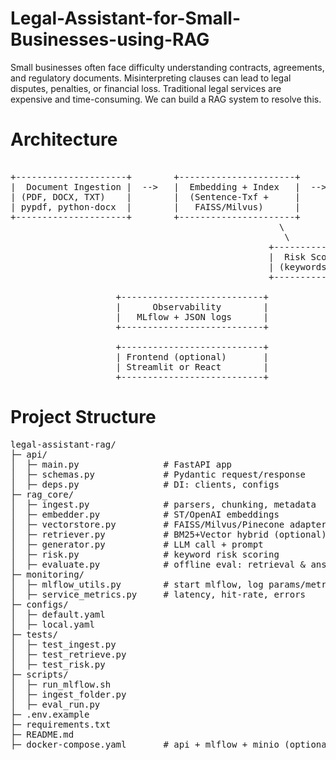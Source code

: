 # Legal-Assistant-for-Small-Businesses-using-RAG
Small businesses often face difficulty understanding contracts, agreements, and regulatory documents. Misinterpreting clauses can lead to legal disputes, penalties, or financial loss. Traditional legal services are expensive and time-consuming. We can build a RAG system to resolve this.

# Architecture
<pre> 
+---------------------+        +----------------------+        +----------------------+
|  Document Ingestion |  -->   |  Embedding + Index   |  -->   |  Query + Generation  |
| (PDF, DOCX, TXT)    |        |  (Sentence-Txf +     |        |  (Retriever + LLM)   |
| pypdf, python-docx  |        |   FAISS/Milvus)      |        |  FastAPI service     |
+---------------------+        +----------------------+        +----------------------+
                                                   \          /
                                                    \        /
                                                 +----------------+
                                                 |  Risk Scoring  |
                                                 | (keywords/ML)  |
                                                 +----------------+

                    +---------------------------+
                    |      Observability        |
                    |   MLflow + JSON logs      |
                    +---------------------------+

                    +---------------------------+
                    | Frontend (optional)       |
                    | Streamlit or React        |
                    +---------------------------+
</pre>
# Project Structure
<pre>
legal-assistant-rag/
├─ api/
│  ├─ main.py                # FastAPI app
│  ├─ schemas.py             # Pydantic request/response
│  ├─ deps.py                # DI: clients, configs
├─ rag_core/
│  ├─ ingest.py              # parsers, chunking, metadata
│  ├─ embedder.py            # ST/OpenAI embeddings
│  ├─ vectorstore.py         # FAISS/Milvus/Pinecone adapters
│  ├─ retriever.py           # BM25+Vector hybrid (optional)
│  ├─ generator.py           # LLM call + prompt
│  ├─ risk.py                # keyword risk scoring
│  ├─ evaluate.py            # offline eval: retrieval & answer quality
├─ monitoring/
│  ├─ mlflow_utils.py        # start mlflow, log params/metrics/artifacts
│  ├─ service_metrics.py     # latency, hit-rate, errors
├─ configs/
│  ├─ default.yaml
│  ├─ local.yaml
├─ tests/
│  ├─ test_ingest.py
│  ├─ test_retrieve.py
│  ├─ test_risk.py
├─ scripts/
│  ├─ run_mlflow.sh
│  ├─ ingest_folder.py
│  ├─ eval_run.py
├─ .env.example
├─ requirements.txt
├─ README.md
├─ docker-compose.yaml       # api + mlflow + minio (optional)
</pre>


